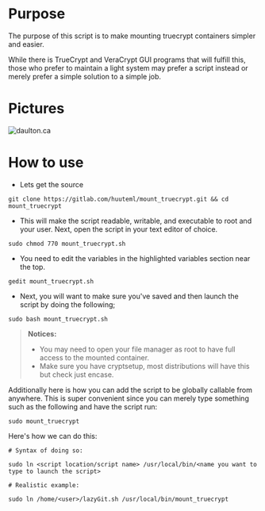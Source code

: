 Purpose
===

The purpose of this script is to make mounting truecrypt containers simpler and easier. 

While there is TrueCrypt and VeraCrypt GUI programs that will fulfill this, those who prefer to maintain a 
light system may prefer a script instead or merely prefer a simple solution to a simple job.

Pictures
===

![daulton.ca](https://daulton.ca//lib/plugins/ckgedit/fckeditor/userfiles/image/bash_script_pictures/truecrypt.png)

How to use 
===

- Lets get the source

```
git clone https://gitlab.com/huuteml/mount_truecrypt.git && cd mount_truecrypt
```

- This will make the script readable, writable, and executable to root and your user. Next, open the script in your text editor of choice.

```
sudo chmod 770 mount_truecrypt.sh 
```

- You need to edit the variables in the highlighted variables section near the top.

```
gedit mount_truecrypt.sh
```

- Next, you will want to make sure you've saved and then launch the script by doing the following;

```
sudo bash mount_truecrypt.sh 
```

> **Notices:**
> 
> - You may need to open your file manager as root to have full access to the mounted container.
> - Make sure you have cryptsetup, most distributions will have this but check just encase.

Additionally here is how you can add the script to be globally callable from anywhere. This is super convenient 
since you can merely type something such as the following and have the script run:

```
sudo mount_truecrypt
```

Here's how we can do this:

```
# Syntax of doing so:

sudo ln <script location/script name> /usr/local/bin/<name you want to type to launch the script>

# Realistic example:

sudo ln /home/<user>/lazyGit.sh /usr/local/bin/mount_truecrypt
```
